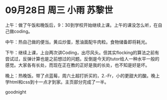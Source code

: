 # 09月28日 周三 小雨 苏黎世

上午：做了午饭和晚饭后，9：30到学校开始继续上课。上午的课没怎么听，在自己做coding。中午：热自己做的便当。黄瓜炒蛋，葱油面配牛肉粒。食物储备即将耗光。下午：继续上课，上台两次讲Coding，出尽风头。但其实flocking的算法之前有尝试过，反弹计算也是之前想过的问题。反倒是今天的tutor给人一种水平一般的感觉。大家各有长处，而现在正在教的正好是我的长处，也不知是好是坏。晚上：热晚饭。带了点蓝莓，周六土超打折买的，2.-Fr，小的更甜大的酸。晚上学html和css到十一点才到家。主页部分完成了一半。goodnight

